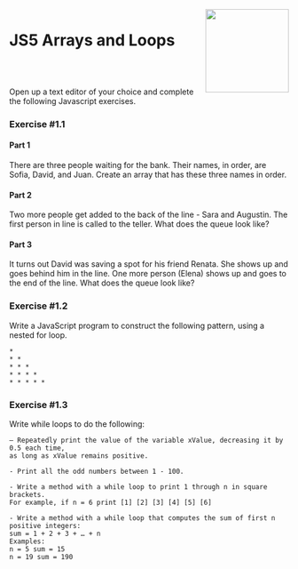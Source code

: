 <img align="right" width="150" height="150" src="https://media-exp1.licdn.com/dms/image/C4E0BAQF7BYCCZt5epw/company-logo_200_200/0?e=2159024400&v=beta&t=qUAFP9bUgBEEXGVQYpUXW1J_OiP8e0r4rFBpqp8OrxA">

# JS5 Arrays and Loops

 <br/>
 <br/>

Open up a text editor of your choice and complete the following Javascript exercises.

### Exercise #1.1

#### Part 1

There are three people waiting for the bank. Their names, in order, are Sofia, David, and Juan.
Create an array that has these three names in order.

#### Part 2

Two more people get added to the back of the line - Sara and Augustin.
The first person in line is called to the teller.
What does the queue look like?

#### Part 3

It turns out David was saving a spot for his friend Renata. She shows up and goes behind him in the line. One more person (Elena) shows up and goes to the end of the line.
What does the queue look like?

### Exercise #1.2

Write a JavaScript program to construct the following pattern, using a nested for loop.

```
*
* *
* * *
* * * *
* * * * *
```

### Exercise #1.3

Write while loops to do the following:

```
– Repeatedly print the value of the variable xValue, decreasing it by 0.5 each time,
as long as xValue remains positive.
```

```
- Print all the odd numbers between 1 - 100.
```

```
- Write a method with a while loop to print 1 through n in square brackets.
For example, if n = 6 print [1] [2] [3] [4] [5] [6]
```

```
- Write a method with a while loop that computes the sum of first n positive integers:
sum = 1 + 2 + 3 + … + n
Examples:
n = 5 sum = 15
n = 19 sum = 190
```
